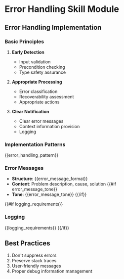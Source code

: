 # Error Handling Skill Module

## Error Handling Implementation

### Basic Principles

1. **Early Detection**
   - Input validation
   - Precondition checking
   - Type safety assurance

2. **Appropriate Processing**
   - Error classification
   - Recoverability assessment
   - Appropriate actions

3. **Clear Notification**
   - Clear error messages
   - Context information provision
   - Logging

### Implementation Patterns

{{error_handling_pattern}}

### Error Messages

- **Structure**: {{error_message_format}}
- **Content**: Problem description, cause, solution
{{#if error_message_tone}}
- **Tone**: {{error_message_tone}}
{{/if}}

{{#if logging_requirements}}
### Logging

{{logging_requirements}}
{{/if}}

## Best Practices

1. Don't suppress errors
2. Preserve stack traces
3. User-friendly messages
4. Proper debug information management